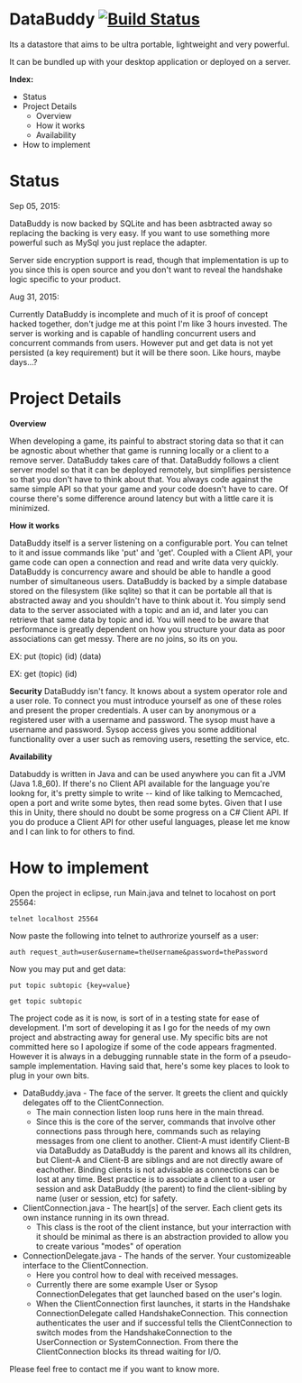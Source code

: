 DataBuddy [![Build Status](https://travis-ci.org/aarontharris/DataBuddy.svg)](https://travis-ci.org/aarontharris/DataBuddy)
======

Its a datastore that aims to be ultra portable, lightweight and very powerful.

It can be bundled up with your desktop application or deployed on a server.

<b>Index:</b>
- Status
- Project Details
  - Overview
  - How it works
  - Availability
- How to implement

Status
======

Sep 05, 2015:

DataBuddy is now backed by SQLite and has been asbtracted away so replacing the backing is very easy.  If you want to use something more powerful such as MySql you just replace the adapter.

Server side encryption support is read, though that implementation is up to you since this is open source and you don't want to reveal the handshake logic specific to your product.

Aug 31, 2015:

Currently DataBuddy is incomplete and much of it is proof of concept hacked together, don't judge me at this point I'm like 3 hours invested.  The server is working and is capable of handling concurrent users and concurrent commands from users.  However put and get data is not yet persisted (a key requirement) but it will be there soon. Like hours, maybe days...?

Project Details
======

<b>Overview</b>

When developing a game, its painful to abstract storing data so that it can be agnostic about whether that game is running locally or a client to a remove server.
DataBuddy takes care of that.  DataBuddy follows a client server model so that it can be deployed remotely, but simplifies persistence so that you don't have to think about that.
You always code against the same simple API so that your game and your code doesn't have to care.  Of course there's some difference around latency but with a little care it is minimized.

<b>How it works</b>

DataBuddy itself is a server listening on a configurable port.  You can telnet to it and issue commands like 'put' and 'get'.
Coupled with a Client API, your game code can open a connection and read and write data very quickly.  DataBuddy is concurrency aware and should be able to handle a good number of simultaneous users.
DataBuddy is backed by a simple database stored on the filesystem (like sqlite) so that it can be portable all that is abstracted away and you shouldn't have to think about it.
You simply send data to the server associated with a topic and an id, and later you can retrieve that same data by topic and id.
You will need to be aware that performance is greatly dependent on how you structure your data as poor associations can get messy.
There are no joins, so its on you.

EX: put (topic) (id) (data)

EX: get (topic) (id)

<b>Security</b>
DataBuddy isn't fancy.  It knows about a system operator role and a user role.  To connect you must introduce yourself as one of these roles and present the proper credentials.
A user can by anonymous or a registered user with a username and password. The sysop must have a username and password.  Sysop access gives you some additional functionality over a user such as removing users, resetting the service, etc.

<b>Availability</b>

Databuddy is written in Java and can be used anywhere you can fit a JVM (Java 1.8_60).  If there's no Client API available for the language you're lookng for, it's pretty simple to write -- kind of like talking to Memcached, open a port and write some bytes, then read some bytes.
Given that I use this in Unity, there should no doubt be some progress on a C# Client API.  If you do produce a Client API for other useful languages, please let me know and I can link to for others to find.

How to implement
======

Open the project in eclipse, run Main.java and telnet to locahost on port 25564:

```
telnet localhost 25564
```

Now paste the following into telnet to authrorize yourself as a user:

```
auth request_auth=user&username=theUsername&password=thePassword
```

Now you may put and get data:

```
put topic subtopic {key=value}

get topic subtopic
```


The project code as it is now, is sort of in a testing state for ease of development.  I'm sort of developing it as I go for the needs of my own project and abstracting away for general use.  My specific bits are not committed here so I apologize if some of the code appears fragmented.  However it is always in a debugging runnable state in the form of a pseudo-sample implementation.  Having said that, here's some key places to look to plug in your own bits.

- DataBuddy.java - The face of the server.  It greets the client and quickly delegates off to the ClientConnection.
  - The main connection listen loop runs here in the main thread.
  - Since this is the core of the server, commands that involve other connections pass through here, commands such as relaying messages from one client to another.  Client-A must identify Client-B via DataBuddy as DataBuddy is the parent and knows all its children, but Client-A and Client-B are siblings and are not directly aware of eachother.  Binding clients is not advisable as connections can be lost at any time.  Best practice is to associate a client to a user or session and ask DataBuddy (the parent) to find the client-sibling by name (user or session, etc) for safety.
- ClientConnection.java - The heart[s] of the server.  Each client gets its own instance running in its own thread.
  - This class is the root of the client instance, but your interraction with it should be minimal as there is an abstraction provided to allow you to create various "modes" of operation
- ConnectionDelegate.java - The hands of the server. Your customizeable interface to the ClientConnection.
  - Here you control how to deal with received messages.
  - Currently there are some example User or Sysop ConnectionDelegates that get launched based on the user's login.
  - When the ClientConnection first launches, it starts in the Handshake ConnectionDelegate called HandshakeConnection.  This connection authenticates the user and if successful tells the ClientConnection to switch modes from the HandshakeConnection to the UserConnection or SystemConnection.  From there the ClientConnection blocks its thread waiting for I/O.

Please feel free to contact me if you want to know more.

